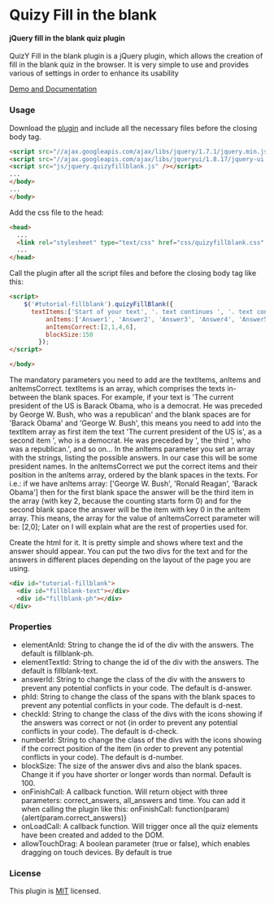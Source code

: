 Quizy Fill in the blank
========

#### jQuery fill in the blank quiz plugin ####

QuizY Fill in the blank plugin is a jQuery plugin, which allows the creation of fill in the blank quiz in the browser. It is very simple to use and provides various of settings in order to enhance its usability

[Demo and Documentation](http://fillintheblank.quizyplugin.com/)


### Usage ###

Download the [plugin](https://github.com/frenski/quizy-fillintheblank) and include all the necessary files before the closing body tag.

```html
<script src="//ajax.googleapis.com/ajax/libs/jquery/1.7.1/jquery.min.js" /></script>
<script src="//ajax.googleapis.com/ajax/libs/jqueryui/1.8.17/jquery-ui.min.js" /></script>
<script src="js/jquery.quizyfillblank.js" /></script>
...
</body>
...
</body>
```
Add the css file to the head:

```html
<head>
  ...
  <link rel="stylesheet" type="text/css" href="css/quizyfillblank.css" />
  ...
</head>
```

Call the plugin after all the script files and before the closing body tag like this:

```html
<script>
    $('#tutorial-fillblank').quizyFillBlank({
      textItems:['Start of your text', '. text continues ', '. text continues here ', ', ... and here', 'and here it ends.'],
          anItems:['Answer1', 'Answer2', 'Answer3', 'Answer4', 'Answer5', 'Answer6', 'Answer7' ],
          anItemsCorrect:[2,1,4,6],
          blockSize:150
        });
</script>

</body>
```
The mandatory parameters you need to add are the textItems, anItems and anItemsCorrect. textItems is an array, which comprises the texts in-between the blank spaces. For example, if your text is 'The current president of the US is Barack Obama, who is a democrat. He was preceded by George W. Bush, who was a republican' and the blank spaces are for 'Barack Obama' and 'George W. Bush', this means you need to add into the textItem array as first item the text 'The current president of the US is', as a second item ', who is a democrat. He was preceded by ', the third ', who was a republican.', and so on... In the anItems parameter you set an array with the strings, listing the possible answers. In our case this will be some president names. In the anItemsCorrect we put the correct items and their position in the anItems array, ordered by the blank spaces in the texts. For i.e.: if we have anItems array: ['George W. Bush', 'Ronald Reagan', 'Barack Obama'] then for the first blank space the answer will be the third item in the array (with key 2, because the counting starts form 0) and for the second blank space the answer will be the item with key 0 in the anItem array. This means, the array for the value of anItemsCorrect parameter will be: [2,0]; Later on I will explain what are the rest of properties used for.

Create the html for it. It is pretty simple and shows where text and the answer should appear. You can put the two divs for the text and for the answers in different places depending on the layout of the page you are using.

```html
<div id="tutorial-fillblank">
  <div id="fillblank-text"></div>
  <div id="fillblank-ph"></div>
</div>
```

### Properties ###
* elementAnId: String to change the id of the div with the answers. The default is fillblank-ph.
* elementTextId: String to change the id of the div with the answers. The default is fillblank-text.
* answerId: String to change the class of the div with the answers to prevent any potential conflicts in your code. The default is d-answer.
* phId: String to change the class of the spans with the blank spaces to prevent any potential conflicts in your code. The default is d-nest.
* checkId: String to change the class of the divs with the icons showing if the answers was correct or not (in order to prevent any potential conflicts in your code). The default is d-check.
* numberId: String to change the class of the divs with the icons showing if the correct position of the item (in order to prevent any potential conflicts in your code). The default is d-number.
* blockSize: The size of the answer divs and also the blank spaces. Change it if you have shorter or longer words than normal. Default is 100.
* onFinishCall: A callback function. Will return object with three parameters: correct_answers, all_answers and time. You can add it when calling the plugin like this: onFinishCall: function(param){alert(param.correct_answers)}
* onLoadCall: A callback function. Will trigger once all the quiz elements have been created and added to the DOM.
* allowTouchDrag: A boolean parameter (true or false), which enables dragging on touch devices. By default is true

### License ###

This plugin is [MIT](http://en.wikipedia.org/wiki/MIT_License) licensed.


</body>
